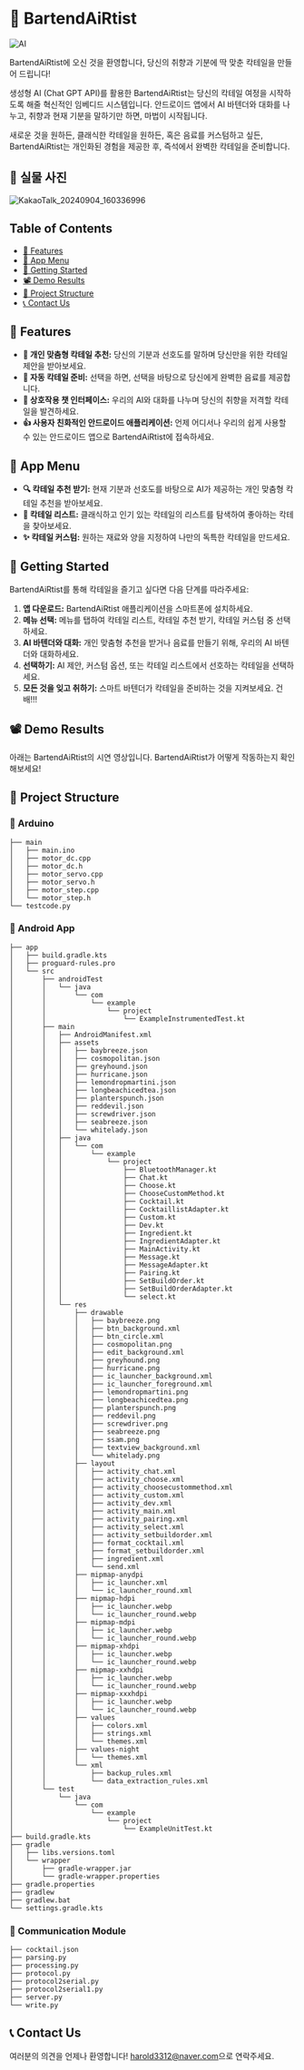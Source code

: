 # 🍹 BartendAiRtist

![AI](https://github.com/Githarold/BartendAiRtist/assets/101968287/77cd479b-e9c5-4142-9f24-73aca56d9382)

BartendAiRtist에 오신 것을 환영합니다, 당신의 취향과 기분에 딱 맞춘 칵테일을 만들어 드립니다!

생성형 AI (Chat GPT API)를 활용한 BartendAiRtist는 당신의 칵테일 여정을 시작하도록 해줄 혁신적인 임베디드 시스템입니다. 안드로이드 앱에서 AI 바텐더와 대화를 나누고, 취향과 현재 기분을 말하기만 하면, 마법이 시작됩니다.

새로운 것을 원하든, 클래식한 칵테일을 원하든, 혹은 음료를 커스텀하고 싶든, BartendAiRtist는 개인화된 경험을 제공한 후, 즉석에서 완벽한 칵테일을 준비합니다.

## 📸 실물 사진

![KakaoTalk_20240904_160336996](https://github.com/user-attachments/assets/1898ba7c-8bab-4310-af16-fe7fd42d0aa2)

## Table of Contents
- [🌟 Features](#-features)
- [📱 App Menu](#-app-menu)
- [🚀 Getting Started](#-getting-started)
- [📽️ Demo Results](#-demo-results)
- [📁 Project Structure](#-project-structure)
- [📞 Contact Us](#-contact-us)

## 🌟 Features

- **📲 개인 맞춤형 칵테일 추천:** 당신의 기분과 선호도를 말하며 당신만을 위한 칵테일 제안을 받아보세요.
- **🤖 자동 칵테일 준비:** 선택을 하면, 선택을 바탕으로 당신에게 완벽한 음료를 제공합니다.
- **💬 상호작용 챗 인터페이스:** 우리의 AI와 대화를 나누며 당신의 취향을 저격할 칵테일을 발견하세요.
- **👍 사용자 친화적인 안드로이드 애플리케이션:** 언제 어디서나 우리의 쉽게 사용할 수 있는 안드로이드 앱으로 BartendAiRtist에 접속하세요.

## 📱 App Menu

- **🔍 칵테일 추천 받기:** 현재 기분과 선호도를 바탕으로 AI가 제공하는 개인 맞춤형 칵테일 추천을 받아보세요.
- **📖 칵테일 리스트:** 클래식하고 인기 있는 칵테일의 리스트를 탐색하여 좋아하는 칵테을 찾아보세요.
- **✨ 칵테일 커스텀:** 원하는 재료와 양을 지정하여 나만의 독특한 칵테일을 만드세요.

## 🚀 Getting Started

BartendAiRtist를 통해 칵테일을 즐기고 싶다면 다음 단계를 따라주세요:

1. **앱 다운로드:** BartendAiRtist 애플리케이션을 스마트폰에 설치하세요.
2. **메뉴 선택:** 메뉴를 탭하여 칵테일 리스트, 칵테일 추천 받기, 칵테일 커스텀 중 선택하세요.
3. **AI 바텐더와 대화:** 개인 맞춤형 추천을 받거나 음료를 만들기 위해, 우리의 AI 바텐더와 대화하세요.
4. **선택하기:** AI 제안, 커스텀 옵션, 또는 칵테일 리스트에서 선호하는 칵테일을 선택하세요.
5. **모든 것을 잊고 취하기:** 스마트 바텐더가 칵테일을 준비하는 것을 지켜보세요. 건배!!!

## 📽️ Demo Results

아래는 BartendAiRtist의 시연 영상입니다. BartendAiRtist가 어떻게 작동하는지 확인해보세요!

## 📁 Project Structure

### 🔌 Arduino
```
├── main
│   ├── main.ino
│   ├── motor_dc.cpp
│   ├── motor_dc.h
│   ├── motor_servo.cpp
│   ├── motor_servo.h
│   ├── motor_step.cpp
│   └── motor_step.h
└── testcode.py
```

### 📱 Android App
```
├── app
│   ├── build.gradle.kts
│   ├── proguard-rules.pro
│   └── src
│       ├── androidTest
│       │   └── java
│       │       └── com
│       │           └── example
│       │               └── project
│       │                   └── ExampleInstrumentedTest.kt
│       ├── main
│       │   ├── AndroidManifest.xml
│       │   ├── assets
│       │   │   ├── baybreeze.json
│       │   │   ├── cosmopolitan.json
│       │   │   ├── greyhound.json
│       │   │   ├── hurricane.json
│       │   │   ├── lemondropmartini.json
│       │   │   ├── longbeachicedtea.json
│       │   │   ├── planterspunch.json
│       │   │   ├── reddevil.json
│       │   │   ├── screwdriver.json
│       │   │   ├── seabreeze.json
│       │   │   └── whitelady.json
│       │   ├── java
│       │   │   └── com
│       │   │       └── example
│       │   │           └── project
│       │   │               ├── BluetoothManager.kt
│       │   │               ├── Chat.kt
│       │   │               ├── Choose.kt
│       │   │               ├── ChooseCustomMethod.kt
│       │   │               ├── Cocktail.kt
│       │   │               ├── CocktaillistAdapter.kt
│       │   │               ├── Custom.kt
│       │   │               ├── Dev.kt
│       │   │               ├── Ingredient.kt
│       │   │               ├── IngredientAdapter.kt
│       │   │               ├── MainActivity.kt
│       │   │               ├── Message.kt
│       │   │               ├── MessageAdapter.kt
│       │   │               ├── Pairing.kt
│       │   │               ├── SetBuildOrder.kt
│       │   │               ├── SetBuildOrderAdapter.kt
│       │   │               └── select.kt
│       │   └── res
│       │       ├── drawable
│       │       │   ├── baybreeze.png
│       │       │   ├── btn_background.xml
│       │       │   ├── btn_circle.xml
│       │       │   ├── cosmopolitan.png
│       │       │   ├── edit_background.xml
│       │       │   ├── greyhound.png
│       │       │   ├── hurricane.png
│       │       │   ├── ic_launcher_background.xml
│       │       │   ├── ic_launcher_foreground.xml
│       │       │   ├── lemondropmartini.png
│       │       │   ├── longbeachicedtea.png
│       │       │   ├── planterspunch.png
│       │       │   ├── reddevil.png
│       │       │   ├── screwdriver.png
│       │       │   ├── seabreeze.png
│       │       │   ├── ssam.png
│       │       │   ├── textview_background.xml
│       │       │   └── whitelady.png
│       │       ├── layout
│       │       │   ├── activity_chat.xml
│       │       │   ├── activity_choose.xml
│       │       │   ├── activity_choosecustommethod.xml
│       │       │   ├── activity_custom.xml
│       │       │   ├── activity_dev.xml
│       │       │   ├── activity_main.xml
│       │       │   ├── activity_pairing.xml
│       │       │   ├── activity_select.xml
│       │       │   ├── activity_setbuildorder.xml
│       │       │   ├── format_cocktail.xml
│       │       │   ├── format_setbuildorder.xml
│       │       │   ├── ingredient.xml
│       │       │   └── send.xml
│       │       ├── mipmap-anydpi
│       │       │   ├── ic_launcher.xml
│       │       │   └── ic_launcher_round.xml
│       │       ├── mipmap-hdpi
│       │       │   ├── ic_launcher.webp
│       │       │   └── ic_launcher_round.webp
│       │       ├── mipmap-mdpi
│       │       │   ├── ic_launcher.webp
│       │       │   └── ic_launcher_round.webp
│       │       ├── mipmap-xhdpi
│       │       │   ├── ic_launcher.webp
│       │       │   └── ic_launcher_round.webp
│       │       ├── mipmap-xxhdpi
│       │       │   ├── ic_launcher.webp
│       │       │   └── ic_launcher_round.webp
│       │       ├── mipmap-xxxhdpi
│       │       │   ├── ic_launcher.webp
│       │       │   └── ic_launcher_round.webp
│       │       ├── values
│       │       │   ├── colors.xml
│       │       │   ├── strings.xml
│       │       │   └── themes.xml
│       │       ├── values-night
│       │       │   └── themes.xml
│       │       └── xml
│       │           ├── backup_rules.xml
│       │           └── data_extraction_rules.xml
│       └── test
│           └── java
│               └── com
│                   └── example
│                       └── project
│                           └── ExampleUnitTest.kt
├── build.gradle.kts
├── gradle
│   ├── libs.versions.toml
│   └── wrapper
│       ├── gradle-wrapper.jar
│       └── gradle-wrapper.properties
├── gradle.properties
├── gradlew
├── gradlew.bat
└── settings.gradle.kts
```

### 📡 Communication Module
```
├── cocktail.json
├── parsing.py
├── processing.py
├── protocol.py
├── protocol2serial.py
├── protocol2serial1.py
├── server.py
└── write.py
```

## 📞 Contact Us

여러분의 의견을 언제나 환영합니다! [harold3312@naver.com](mailto:harold3312@naver.com)으로 연락주세요.
